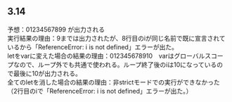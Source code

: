 ## 3.14
予想：01234567899 が出力される  
実行結果の理由：9までは出力されたが、8行目のiが同じ名前で既に宣言されているから「ReferenceError: i is not defined」エラーが出た。  
letをvarに変えた場合の結果の理由：012345678910　varはグローバルスコープなので、ループ外でも共通で使われる。ループ終了後のiは10になっているので最後に10が出力される。  
全てのletを消した場合の結果の理由：非strictモードでの実行ができなかった（2行目のiで「ReferenceError: i is not defined」エラーが出た。）